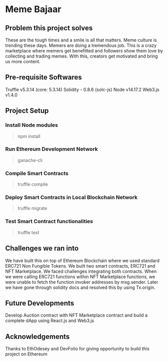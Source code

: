 # Meme Bajaar

## Problem this project solves
These are the tough times and a smile is all that matters. Meme culture is trending these days. Memers are doing a tremendous job. This is a crazy marketplace where memers get benefitted and followers show them love by collecting and trading memes. With this, creators get motivated and bring us more content.

## Pre-requisite Softwares
Truffle v5.3.14 (core: 5.3.14)
Solidity - 0.8.6 (solc-js)
Node v14.17.2
Web3.js v1.4.0

## Project Setup
### Install Node modules
> npm install
### Run Ethereum Development Network
> ganache-cli
### Compile Smart Contracts
> truffle compile
### Deploy Smart Contracts in Local Blockchain Network
> truffle migrate
### Test Smart Contract functionalities
> truffle test

## Challenges we ran into
We have built this on top of Ethereum Blockchain where we used standard ERC721 Non Fungible Tokens. We built two smart contracts, ERC721 and NFT Marketplace. We faced challenges integrating both contracts. When we were calling ERC721 functions within NFT Marketplace functions, we were unable to fetch the function invoker addresses by msg.sender. Later we have gone through solidity docs and resolved this by using Tx.origin.

## Future Developments
Develop Auction contract with NFT Marketplace contract and build a complete dApp using React.js and Web3.js

## Acknowledgements
Thanks to EthOdesey and DevFolio for giving opportunity to build this project on Ethereum
